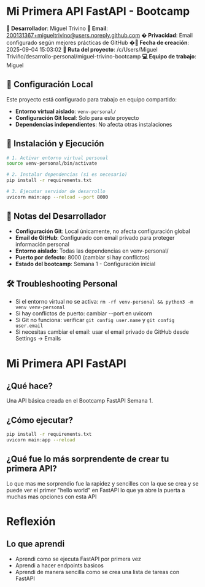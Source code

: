 # Mi Primera API FastAPI - Bootcamp

**👤 Desarrollador**: Miguel Trivino
**📧 Email**: 200131367+migueltrivino@users.noreply.github.com
**� Privacidad**: Email configurado según mejores prácticas de GitHub
**�📅 Fecha de creación**: 2025-09-04 15:03:02
**📂 Ruta del proyecto**: /c/Users/Miguel Triviño/desarrollo-personal/miguel-trivino-bootcamp
**💻 Equipo de trabajo**: Miguel

## 🔧 Configuración Local

Este proyecto está configurado para trabajo en equipo compartido:

- **Entorno virtual aislado**: `venv-personal/`
- **Configuración Git local**: Solo para este proyecto
- **Dependencias independientes**: No afecta otras instalaciones

## 🚀 Instalación y Ejecución

```bash
# 1. Activar entorno virtual personal
source venv-personal/bin/activate

# 2. Instalar dependencias (si es necesario)
pip install -r requirements.txt

# 3. Ejecutar servidor de desarrollo
uvicorn main:app --reload --port 8000
```

## 📝 Notas del Desarrollador

- **Configuración Git**: Local únicamente, no afecta configuración global
- **Email de GitHub**: Configurado con email privado para proteger información personal
- **Entorno aislado**: Todas las dependencias en venv-personal/
- **Puerto por defecto**: 8000 (cambiar si hay conflictos)
- **Estado del bootcamp**: Semana 1 - Configuración inicial

## 🛠️ Troubleshooting Personal

- Si el entorno virtual no se activa: `rm -rf venv-personal && python3 -m venv venv-personal`
- Si hay conflictos de puerto: cambiar --port en uvicorn
- Si Git no funciona: verificar `git config user.name` y `git config user.email`
- Si necesitas cambiar el email: usar el email privado de GitHub desde Settings → Emails

# Mi Primera API FastAPI

## ¿Qué hace?

Una API básica creada en el Bootcamp FastAPI Semana 1.

## ¿Cómo ejecutar?

```bash
pip install -r requirements.txt
uvicorn main:app --reload
```

## ¿Qué fue lo más sorprendente de crear tu primera API?
Lo que mas me sorprendio fue la rapidez y sencilles con la que se crea y se puede ver el primer "hello world" en FastAPI lo que ya abre la puerta a muchas mas opciones con esta API

# Reflexión
## Lo que aprendi
- Aprendi como se ejecuta FastAPI por primera vez
- Aprendi a hacer endpoints basicos 
- Aprendi de manera sencilla como se crea una lista de tareas con FastAPI